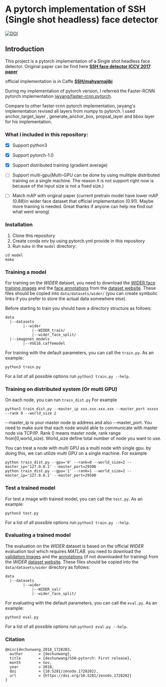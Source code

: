 # A pytorch implementation of SSH (Single shot headless) face detector

[![DOI](https://zenodo.org/badge/DOI/10.5281/zenodo.1728203.svg)](https://doi.org/10.5281/zenodo.1728203)

## Introduction
This project is a pytorch implementation of a Single shot headless face detector. Original paper can be find here [**SSH face detector ICCV 2017 paper**](https://arxiv.org/abs/1708.03979)

official implementation is in Caffe [**SSH/mahyarnajibi**](https://github.com/mahyarnajibi/SSH)

During my implementation of pytorch version, I referred the Faster-RCNN pytorch implementation [jwyang/faster-rcnn.pytorch](https://github.com/jwyang/faster-rcnn.pytorch).

Compare to other faster-rcnn pytorch implementation, jwyang's implementation revised all layers from numpy to pytorch. I used anchor_target_layer , generate_anchor_box, propsal_layer and bbox layer for his implementation.

### What i included in this repository:
- [x] Support python3
- [x] Support pytorch-1.0
- [x] Support distributed training (gradient average)
- [ ] Support multi-gpu(Multi-GPU can be done by using mulitiple distributed training on a single machine. The reason it is not support right now is because of the input size is not a fixed size.)
- [ ] Match mAP with original paper (current pretrain model have lower mAP (0.88)in wider face dataset that official implementation (0.91). Maybe more training is needed. Great thanks if anyone can help me find out what went wrong)


### Installation
1. Clone this repository
2. Create conda env by using pytorch.yml provide in this repository
3. Run ```make``` in the ```model``` directory:
```
cd model
make
```
### Training a model
For training on the *WIDER* dataset, you need to download the [WIDER face training images](https://drive.google.com/file/d/0B6eKvaijfFUDQUUwd21EckhUbWs/view?usp=sharing) and the [face annotations](http://mmlab.ie.cuhk.edu.hk/projects/WIDERFace/support/bbx_annotation/wider_face_split.zip) from the [dataset website](http://mmlab.ie.cuhk.edu.hk/projects/WIDERFace/). These files should be copied into ```data/datasets/wider/``` (you can create symbolic links if you prefer to store the actual data somewhere else).

Before starting to train  you should have a directory structure as follows:
 ```
data
   |--datasets
         |--wider
             |--WIDER_train/
             |--wider_face_split/
   |--imagenet_models
         |--VGG16.caffemodel
```

For training with the default parameters, you can call the ```train.py```. As an example:

```
python3 train.py
```
For a list of all possible options run
```python3 train.py --help```.

### Training on distributed system (Or multi GPU)
On each node, you can run ```train_dist.py```
For example
```
python3 train_dist.py --master_ip xxx.xxx.xxx.xxx --master_port xxxxx --rank 0 --world_size 2
```
--master_ip is your master node ip address and also --master_port. You need to make sure that each node would able to communicate with  master node via TCP/IP. Rank 0 means master node, rank range from[0,world_size). World_size define total number of node you want to use.

You can treat a node with multi GPU as a multi node with single gpu. by doing this, we can utilize multi GPU on a single machine. For example
```
python train_dist.py --gpu='0' --rank=0 --world_size=2 --master_ip='127.0.0.1' --master_port=29500
python train_dist.py --gpu='1' --rank=1 --world_size=2 --master_ip='127.0.0.1' --master_port=29500
```
### Test a trained model
For test a image with trained model, you can call the ```test.py```. As an example:
```
python3 test.py
```
For a list of all possible options run
```python3 train.py --help```.
### Evaluating a trained model
The evaluation on the *WIDER* dataset is based on the official *WIDER* evaluation tool which requires *MATLAB*.
you need to download the [validation images](https://drive.google.com/file/d/0B6eKvaijfFUDd3dIRmpvSk8tLUk/view?usp=sharing) and
the [annotations](http://mmlab.ie.cuhk.edu.hk/projects/WIDERFace/support/bbx_annotation/wider_face_split.zip) (if not downloaded for training) from the
*WIDER* [dataset website](http://mmlab.ie.cuhk.edu.hk/projects/WIDERFace/). These files should be copied into the ```data/datasets/wider``` directory as follows:
 ```
data
   |--datasets
         |--wider
             |--WIDER_val/
             |--wider_face_split/
```
For evaluating with the default parameters, you can call the ```eval.py```. As an example:

```
python3 eval.py
```
For a list of all possible options run
```python3 eval.py --help```.

### Citation
```
@misc{dechunwang_2018_1728203,
  author       = {dechunwang},
  title        = {dechunwang/SSH-pytorch: First release},
  month        = nov,
  year         = 2018,
  doi          = {10.5281/zenodo.1728202},
  url          = {https://doi.org/10.5281/zenodo.1728202}
}
```
